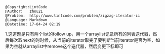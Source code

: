 ```
@Copyright:LintCode
@Author:   zhou21
@Problem:  http://www.lintcode.com/problem/zigzag-iterator-ii
@Language: Markdown
@Datetime: 17-04-24 02:19
```

1.这道题是只有两个list的follow up，用一个arraylist记录所有的列表迭代器，然后每次取next的时时候，从当前的iterator取完了要判断当前iterator是否为空，如果为空就从arraylist中remove这个迭代器，然后变更下标即可